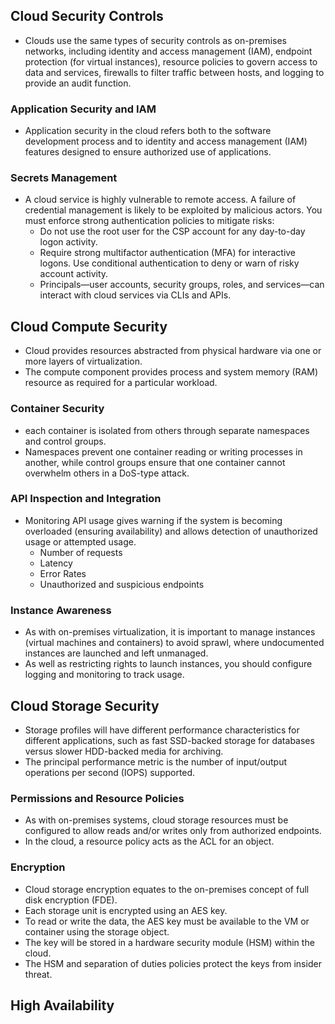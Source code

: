## Cloud Security Controls
 
 - Clouds use the same types of security controls as on-premises networks, including identity and access management (IAM), endpoint protection (for virtual instances), resource policies to govern access to data and services, firewalls to filter traffic between hosts, and logging to provide an audit function.


### Application Security and IAM

 -  Application security in the cloud refers both to the software development process and to identity and access management (IAM) features designed to ensure authorized use of applications.

### Secrets Management

 - A cloud service is highly vulnerable to remote access. A failure of credential management is likely to be exploited by malicious actors. You must enforce strong authentication policies to mitigate risks:
   - Do not use the root user for the CSP account for any day-to-day logon activity.
   - Require strong multifactor authentication (MFA) for interactive logons. Use conditional authentication to deny or warn of risky account activity.
   - Principals—user accounts, security groups, roles, and services—can interact with cloud services via CLIs and APIs.

## Cloud Compute Security

 - Cloud provides resources abstracted from physical hardware via one or more layers of virtualization. 
 - The compute component provides process and system memory (RAM) resource as required for a particular workload. 

### Container Security

 - each container is isolated from others through separate namespaces and control groups.
 - Namespaces prevent one container reading or writing processes in another, while control groups ensure that one container cannot overwhelm others in a DoS-type attack.

### API Inspection and Integration

 - Monitoring API usage gives warning if the system is becoming overloaded (ensuring availability) and allows detection of unauthorized usage or attempted usage.
   - Number of requests
   - Latency
   - Error Rates
   - Unauthorized and suspicious endpoints

### Instance Awareness

 - As with on-premises virtualization, it is important to manage instances (virtual machines and containers) to avoid sprawl, where undocumented instances are launched and left unmanaged. 
 - As well as restricting rights to launch instances, you should configure logging and monitoring to track usage.

## Cloud Storage Security

 - Storage profiles will have different performance characteristics for different applications, such as fast SSD-backed storage for databases versus slower HDD-backed media for archiving. 
 - The principal performance metric is the number of input/output operations per second (IOPS) supported.

### Permissions and Resource Policies

 - As with on-premises systems, cloud storage resources must be configured to allow reads and/or writes only from authorized endpoints. 
 - In the cloud, a resource policy acts as the ACL for an object.

### Encryption 

 -  Cloud storage encryption equates to the on-premises concept of full disk encryption (FDE). 
 -  Each storage unit is encrypted using an AES key. 
 -  To read or write the data, the AES key must be available to the VM or container using the storage object. 
 -  The key will be stored in a hardware security module (HSM) within the cloud. 
 -  The HSM and separation of duties policies protect the keys from insider threat.

## High Availability

